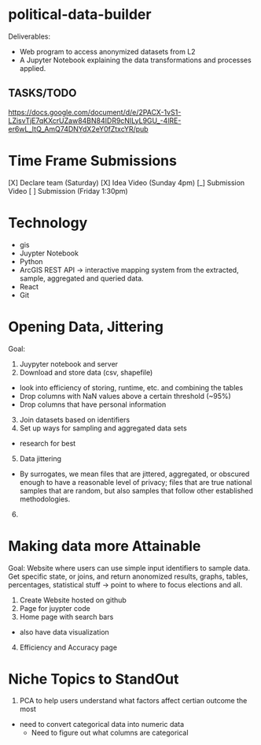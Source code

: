 # political-data-builder

Deliverables: 
- Web program to access anonymized datasets from L2 
- A Jupyter Notebook explaining the data transformations and processes applied.



## TASKS/TODO 
https://docs.google.com/document/d/e/2PACX-1vS1-LZisvTjE7qKXcrUZaw84BN84IDR9cNILyL9GU_-4lRE-er6wL_ItQ_AmQ74DNYdX2eY0fZtxcYR/pub

# Time Frame Submissions
[X] Declare team (Saturday) 
[X] Idea Video (Sunday 4pm)
[_] Submission Video 
[ ] Submission (Friday 1:30pm) 


# Technology 
- gis
- Juypter Notebook 
- Python
- ArcGIS REST API -> interactive mapping system from the extracted, sample, aggregated and queried data. 
- React 
- Git

# Opening Data, Jittering 
Goal: 

1. Juypyter notebook and server
2. Download and store data (csv, shapefile)
- look into efficiency of storing, runtime, etc. and combining the tables 
- Drop columns with NaN values above a certain threshold (~95%)
- Drop columns that have personal information 
3. Join datasets based on identifiers
4. Set up ways for sampling and aggregated data sets
- research for best
5. Data jittering 
- By surrogates, we mean files that are jittered, aggregated, or obscured enough to have a reasonable level of privacy; files that are true national samples that are random, but also samples that follow other established methodologies.
6. 

# Making data more Attainable 
Goal: Website where users can use simple input identifiers to sample data. Get specific state, or joins, and return anonomized results, graphs, tables, percentages, statistical stuff -> point to where to focus elections and all. 

1. Create Website hosted on github
2. Page for juypter code
3. Home page with search bars 
- also have data visualization 
4. Efficiency and Accuracy page

# Niche Topics to StandOut
1. PCA to help users understand what factors affect certian outcome the most
- need to convert categorical data into numeric data
  - Need to figure out what columns are categorical 

